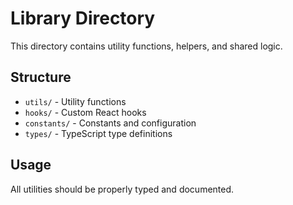 # Library Directory

This directory contains utility functions, helpers, and shared logic.

## Structure

- `utils/` - Utility functions
- `hooks/` - Custom React hooks
- `constants/` - Constants and configuration
- `types/` - TypeScript type definitions

## Usage

All utilities should be properly typed and documented.
